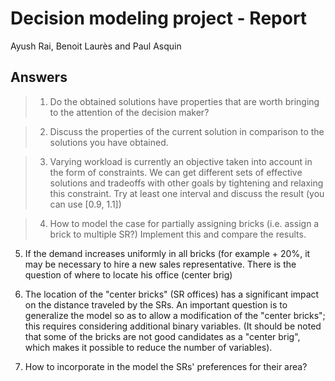# Decision modeling project - Report

Ayush Rai, Benoit Laurès and Paul Asquin

## Answers

> 1. Do the obtained solutions have properties that are worth bringing to the attention of the decision maker?


>2. Discuss the properties of the current solution in comparison to the solutions you have obtained.


>3. Varying workload is currently an objective taken into account in the form of constraints. We can get different sets of effective solutions and tradeoffs with other goals by tightening and relaxing this constraint. Try at least one interval and discuss the result (you can use [0.9, 1.1])


>4. How to model the case for partially assigning bricks (i.e. assign a brick to multiple SR?) Implement this and compare the results.


5. If the demand increases uniformly in all bricks (for example + 20%, it may be necessary to hire a new sales representative. There is the question of where to locate his office (center brig)

6. The location of the "center bricks" (SR offices) has a significant impact on the distance traveled by the SRs. An important question is to generalize the model so as to allow a modification of the "center bricks"; this requires
considering additional binary variables. (It should be noted that some of the bricks are not good candidates as a "center brig", which makes it possible to reduce the number of variables).

7. How to incorporate in the model the SRs' preferences for their area?
<!--stackedit_data:
eyJoaXN0b3J5IjpbNDA0MTEzNTQ0XX0=
-->